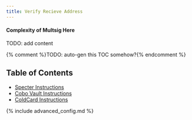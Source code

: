 ```yaml
---
title: Verify Recieve Address
---
```


#### Complexity of Multsig Here
TODO: add content


{% comment %}TODO: auto-gen this TOC somehow?{% endcomment %}
## Table of Contents
* [Specter Instructions](/verify-receive-address/specter)
* [Cobo Vault Instructions](/verify-receive-address/cobo)
* [ColdCard Instructions](/backup-wallet/public-keys)

{% include advanced_config.md %}
